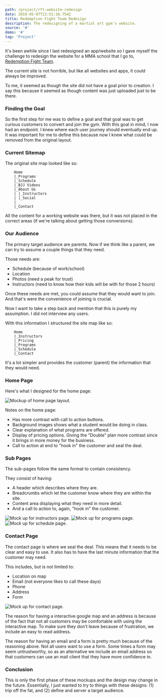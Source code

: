 ```yaml
---
path: /project/rft-website-redesign
date: 2019-05-07T21:51:10.754Z
title: Redemption Fight Team Redesign
description: The redesigning of a martial art gym's website.
source: '#'
demo: '#'
tag: 'Project'
---
```


It's been awhile since I last redesigned an app/website so I gave myself the challenge to redesign the website for a MMA school that I go to, [Redemption Fight Team](http://www.redemptionfightteam.com/).

The current site is not horrible, but like all websites and apps, it could always be improved.

To me, it seemed as though the site did not have a goal prior to creation. I say this because it seemed as though content was just uploaded just to be there.

### Finding the Goal

So the first step for me was to define a goal and that goal was to get curious customers to convert and join the gym. With this goal in mind, I now had an endpoint. I knew where each user journey should eventually end up. It was important for me to define this because now I knew what could be removed from the original layout.

### Current Sitemap

The original site map looked like so:

        Home
        |_Programs
        |_Schedule
        |_BJJ Videos
        |_About Us
        | |_Instructors
        | |_Social
        |
        |_Contact

All the content for a working website was there, but it was not placed in the correct areas (if we're talking about getting those conversions).

### Our Audience

The primary target audience are parents. Now if we think like a parent, we can try to assume a couple things that they need. 

Those needs are:

- Schedule (because of work/school)
- Location
- Photos (need a peak for trust)
- Instructors (need to know how their kids will be with for those 2 hours)

Once these needs are met, you could assume that they would want to join. And that's were the convenience of joining is crucial.

Now I want to take a step back and mention that this is purely my assumption. I did not interview any users.

With this information I structured the site map like so:

        Home
        |_Instructors
        |_Pricing
        |_Programs
        |_Schedule
        |_Contact

It's a lot simpler and provides the customer (parent) the information that they would need.

### Home Page

Here's what I designed for the home page:

![Mockup of home page layout.](./Home.png)

Notes on the home page:

- Has more contrast with call to action buttons.
- Background images shows what a student would be doing in class.
- Clear explanation of what programs are offered.
- Display of pricing options. Giving the "Double" plan more contrast since it brings in more money for the business.
- Call to action at end to "hook in" the customer and seal the deal.


### Sub Pages

The sub-pages follow the same format to contain consistency. 

They consist of having:

- A header which describes where they are.
- Breadcrumbs which let the customer know where they are within the site.
- Content area displaying what they need in more detail.
- And a call to action to, again, "hook in" the customer.

![Mock up for instructors page.](./Instructors.png)
![Mock up for programs page.](./Programs.png)
![Mock up for schedule page.](./Schedule.png)


### Contact Page

The contact page is where we seal the deal. This means that it needs to be clear and easy to use. It also has to have the last minute information that the customer may need.

This includes, but is not limited to:
- Location on map
- Email (not everyone likes to call these days)
- Phone
- Address
- Form

![Mock up for contact page.](./Contact.png)

The reason for having a interactive google map and an address is because of the fact that not all customers may be comfortable with using the interactive map. To make sure they don't leave because of frustration, we include an easy to read address.

The reason for having an email and a form is pretty much because of the reasoning above. Not all users want to use a form. Some times a form may seem untrustworthy, so as an alternative we include an email address so that customers can use an mail client that they have more confidence in.

### Conclusion

This is only the first phase of these mockups and the design may change in the future. Essentially, I just wanted to try to things with these designs: (1) trip off the fat, and (2) define and server a target audience.




